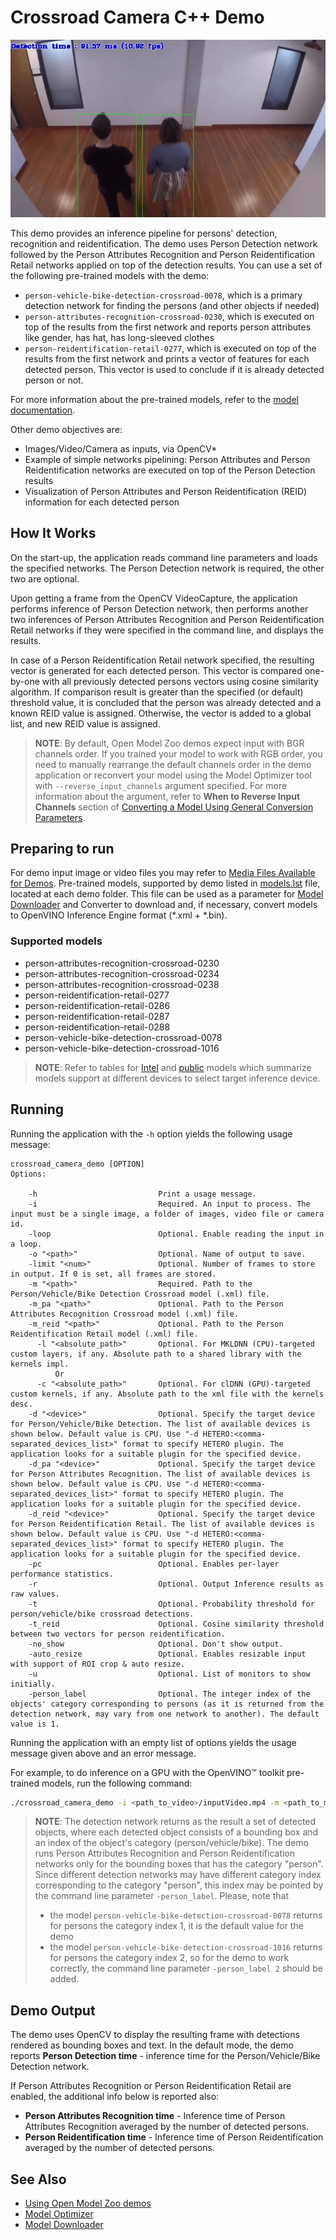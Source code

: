# Crossroad Camera C++ Demo

![](./crossroad_camera.gif)

This demo provides an inference pipeline for persons' detection, recognition and reidentification. The demo uses Person Detection network followed by the Person Attributes Recognition and Person Reidentification Retail networks applied on top of the detection results. You can use a set of the following pre-trained models with the demo:

* `person-vehicle-bike-detection-crossroad-0078`, which is a primary detection network for finding the persons (and other objects if needed)
* `person-attributes-recognition-crossroad-0230`, which is executed on top of the results from the first network and
reports person attributes like gender, has hat, has long-sleeved clothes
* `person-reidentification-retail-0277`, which is executed on top of the results from the first network and prints
a vector of features for each detected person. This vector is used to conclude if it is already detected person or not.

For more information about the pre-trained models, refer to the [model documentation](../../../models/intel/index.md).

Other demo objectives are:

* Images/Video/Camera as inputs, via OpenCV\*
* Example of simple networks pipelining: Person Attributes and Person Reidentification networks are executed on top of
the Person Detection results
* Visualization of Person Attributes and Person Reidentification (REID) information for each detected person

## How It Works

On the start-up, the application reads command line parameters and loads the specified networks. The Person Detection
network is required, the other two are optional.

Upon getting a frame from the OpenCV VideoCapture, the application performs inference of Person Detection network, then performs another
two inferences of Person Attributes Recognition and Person Reidentification Retail networks if they were specified in the
command line, and displays the results.

In case of a Person Reidentification Retail network specified, the resulting vector is generated for each detected person. This vector is
compared one-by-one with all previously detected persons vectors using cosine similarity algorithm. If comparison result
is greater than the specified (or default) threshold value, it is concluded that the person was already detected and a known
REID value is assigned. Otherwise, the vector is added to a global list, and new REID value is assigned.

> **NOTE**: By default, Open Model Zoo demos expect input with BGR channels order. If you trained your model to work with RGB order, you need to manually rearrange the default channels order in the demo application or reconvert your model using the Model Optimizer tool with `--reverse_input_channels` argument specified. For more information about the argument, refer to **When to Reverse Input Channels** section of [Converting a Model Using General Conversion Parameters](https://docs.openvinotoolkit.org/latest/_docs_MO_DG_prepare_model_convert_model_Converting_Model_General.html).

## Preparing to run

For demo input image or video files you may refer to [Media Files Available for Demos](../../README.md#Media-Files-Available-for-Demos).
Pre-trained models, supported by demo listed in [models.lst](./models.lst) file, located at each demo folder.
This file can be used as a parameter for [Model Downloader](../../../tools/downloader/README.md) and Converter to download and, if necessary, convert models to OpenVINO Inference Engine format (\*.xml + \*.bin).

### Supported models

* person-attributes-recognition-crossroad-0230
* person-attributes-recognition-crossroad-0234
* person-attributes-recognition-crossroad-0238
* person-reidentification-retail-0277
* person-reidentification-retail-0286
* person-reidentification-retail-0287
* person-reidentification-retail-0288
* person-vehicle-bike-detection-crossroad-0078
* person-vehicle-bike-detection-crossroad-1016

> **NOTE**: Refer to tables for [Intel](../../../models/intel/device_support.md) and [public](../../../models/public/device_support.md) models which summarize models support at different devices to select target inference device.

## Running

Running the application with the `-h` option yields the following usage message:

```
crossroad_camera_demo [OPTION]
Options:

    -h                           Print a usage message.
    -i                           Required. An input to process. The input must be a single image, a folder of images, video file or camera id.
    -loop                        Optional. Enable reading the input in a loop.
    -o "<path>"                  Optional. Name of output to save.
    -limit "<num>"               Optional. Number of frames to store in output. If 0 is set, all frames are stored.
    -m "<path>"                  Required. Path to the Person/Vehicle/Bike Detection Crossroad model (.xml) file.
    -m_pa "<path>"               Optional. Path to the Person Attributes Recognition Crossroad model (.xml) file.
    -m_reid "<path>"             Optional. Path to the Person Reidentification Retail model (.xml) file.
      -l "<absolute_path>"       Optional. For MKLDNN (CPU)-targeted custom layers, if any. Absolute path to a shared library with the kernels impl.
          Or
      -c "<absolute_path>"       Optional. For clDNN (GPU)-targeted custom kernels, if any. Absolute path to the xml file with the kernels desc.
    -d "<device>"                Optional. Specify the target device for Person/Vehicle/Bike Detection. The list of available devices is shown below. Default value is CPU. Use "-d HETERO:<comma-separated_devices_list>" format to specify HETERO plugin. The application looks for a suitable plugin for the specified device.
    -d_pa "<device>"             Optional. Specify the target device for Person Attributes Recognition. The list of available devices is shown below. Default value is CPU. Use "-d HETERO:<comma-separated_devices_list>" format to specify HETERO plugin. The application looks for a suitable plugin for the specified device.
    -d_reid "<device>"           Optional. Specify the target device for Person Reidentification Retail. The list of available devices is shown below. Default value is CPU. Use "-d HETERO:<comma-separated_devices_list>" format to specify HETERO plugin. The application looks for a suitable plugin for the specified device.
    -pc                          Optional. Enables per-layer performance statistics.
    -r                           Optional. Output Inference results as raw values.
    -t                           Optional. Probability threshold for person/vehicle/bike crossroad detections.
    -t_reid                      Optional. Cosine similarity threshold between two vectors for person reidentification.
    -no_show                     Optional. Don't show output.
    -auto_resize                 Optional. Enables resizable input with support of ROI crop & auto resize.
    -u                           Optional. List of monitors to show initially.
    -person_label                Optional. The integer index of the objects' category corresponding to persons (as it is returned from the detection network, may vary from one network to another). The default value is 1.
```

Running the application with an empty list of options yields the usage message given above and an error message.

For example, to do inference on a GPU with the OpenVINO&trade; toolkit pre-trained models, run the following command:

```sh
./crossroad_camera_demo -i <path_to_video>/inputVideo.mp4 -m <path_to_model>/person-vehicle-bike-detection-crossroad-0078.xml -m_pa <path_to_model>/person-attributes-recognition-crossroad-0230.xml -m_reid <path_to_model>/person-reidentification-retail-0079.xml -d GPU
```

> **NOTE**: The detection network returns as the result a set of detected objects, where each detected object consists of a bounding box and an index of the object's category (person/vehicle/bike). The demo runs Person Attributes Recognition and Person Reidentification networks only for the bounding boxes that has the category "person".
> Since different detection networks may have different category index corresponding to the category "person", this index may be pointed by the command line parameter `-person_label`.
> Please, note that
> * the model `person-vehicle-bike-detection-crossroad-0078` returns for persons the category index 1, it is the default value for the demo
> * the model `person-vehicle-bike-detection-crossroad-1016` returns for persons the category index 2, so for the demo to work correctly, the command line parameter `-person_label 2` should be added.

## Demo Output

The demo uses OpenCV to display the resulting frame with detections rendered as bounding boxes and text.
In the default mode, the demo reports **Person Detection time** - inference time for the Person/Vehicle/Bike Detection network.

If Person Attributes Recognition or Person Reidentification Retail are enabled, the additional info below is reported also:

* **Person Attributes Recognition time** - Inference time of Person Attributes Recognition averaged by the number of detected persons.
* **Person Reidentification time** - Inference time of Person Reidentification averaged by the number of detected persons.

## See Also

* [Using Open Model Zoo demos](../../README.md)
* [Model Optimizer](https://docs.openvinotoolkit.org/latest/_docs_MO_DG_Deep_Learning_Model_Optimizer_DevGuide.html)
* [Model Downloader](../../../tools/downloader/README.md)
